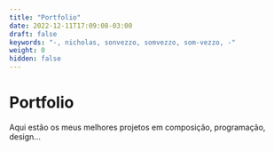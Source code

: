 ```yaml
---
title: "Portfolio"
date: 2022-12-11T17:09:08-03:00
draft: false
keywords: "-, nicholas, sonvezzo, somvezzo, som-vezzo, -"
weight: 0
hidden: false
---
```

# Portfolio

Aqui estão os meus melhores projetos em composição, programação, design...  
